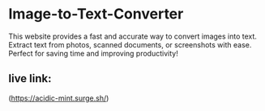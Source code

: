 # Image-to-Text-Converter

This website provides a fast and accurate way to convert images into text. Extract text from photos, scanned documents, or screenshots with ease. Perfect for saving time and improving productivity!

## live link: 
(https://acidic-mint.surge.sh/)
